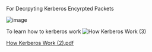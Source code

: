 For Decrpyting Kerberos Encyrpted Packets

![image](https://github.com/user-attachments/assets/7434fdbb-9289-4fdf-b26f-75b7b5db162e)


To learn how to kerberos work
![How Kerberos Work (3)](https://github.com/user-attachments/assets/7753f562-ab41-4c78-a51e-6b10998acddb)

[How Kerberos Work (2).pdf](https://github.com/user-attachments/files/20627053/How.Kerberos.Work.2.pdf)
